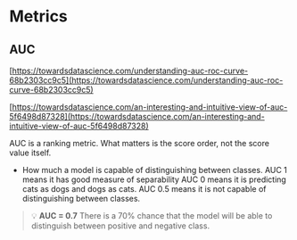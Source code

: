 # Metrics

## AUC

[https://towardsdatascience.com/understanding-auc-roc-curve-68b2303cc9c5](https://towardsdatascience.com/understanding-auc-roc-curve-68b2303cc9c5)

[https://towardsdatascience.com/an-interesting-and-intuitive-view-of-auc-5f6498d87328](https://towardsdatascience.com/an-interesting-and-intuitive-view-of-auc-5f6498d87328)

AUC is a ranking metric. What matters is the score order, not the score value itself.

- How much a model is capable of distinguishing between classes. 
AUC 1 means it has good measure of separability
AUC 0 means it is predicting cats as dogs and dogs as cats. 
AUC 0.5 means it is not capable of distinguishing between classes.

> 💡 **AUC = 0.7**
There is a 70% chance that the model will be able to distinguish between positive and negative class.
